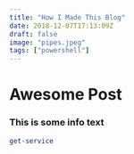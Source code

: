 ```yaml
---
title: "How I Made This Blog"
date: 2018-12-07T17:13:09Z
draft: false
image: "pipes.jpeg"
tags: ["powershell"]
---
```



# Awesome Post

### This is some info text

```PowerShell
get-service 
```
